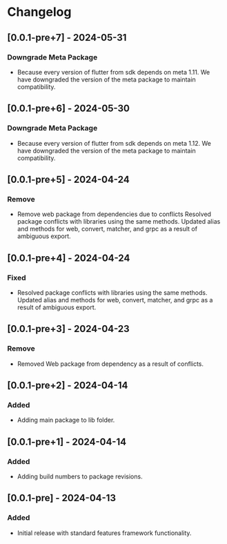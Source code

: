 # Changelog

## [0.0.1-pre+7] - 2024-05-31

### Downgrade Meta Package
- Because every version of flutter from sdk depends on meta 1.11. We have downgraded the version of the meta package to maintain compatibility.

## [0.0.1-pre+6] - 2024-05-30

### Downgrade Meta Package
- Because every version of flutter from sdk depends on meta 1.12. We have downgraded the version of the meta package to maintain compatibility.

## [0.0.1-pre+5] - 2024-04-24

### Remove
- Remove web package from dependencies due to conflicts Resolved package conflicts with libraries using the same methods. Updated alias and methods for web, convert, matcher, and grpc as a result of ambiguous export.

## [0.0.1-pre+4] - 2024-04-24

### Fixed
- Resolved package conflicts with libraries using the same methods. Updated alias and methods for web, convert, matcher, and grpc as a result of ambiguous export.

## [0.0.1-pre+3] - 2024-04-23

### Remove
- Removed Web package from dependency as a result of conflicts.

## [0.0.1-pre+2] - 2024-04-14

### Added
- Adding main package to lib folder.

## [0.0.1-pre+1] - 2024-04-14

### Added
- Adding build numbers to package revisions.

## [0.0.1-pre] - 2024-04-13

### Added
- Initial release with standard features framework functionality.




